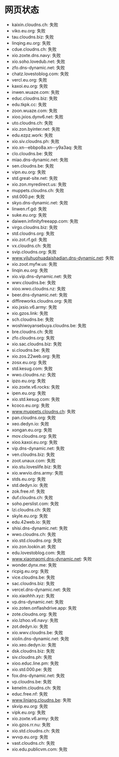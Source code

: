# 网页状态
- kaixin.cloudns.ch: 失败
- viko.eu.org: 失败
- tau.cloudns.biz: 失败
- linqing.eu.org: 失败
- cdue.cloudns.ch: 失败
- xio.zoxte.dns.navy: 失败
- xio.soho.lovedub.net: 失败
- zfo.dns-dynamic.net: 失败
- chatz.lovestoblog.com: 失败
- vercl.eu.org: 失败
- kaxoi.eu.org: 失败
- inwen.wuaze.com: 失败
- educ.cloudns.biz: 失败
- edu.tkpk.cc: 失败
- zoon.wuaze.com: 失败
- xioo.jxios.dynv6.net: 失败
- uto.cloudns.ch: 失败
- xio.zon.byinter.net: 失败
- edu.ezpz.work: 失败
- xio.siv.cloudns.ph: 失败
- xio.xn--ebbpo8a.xn--y9a3aq: 失败
- clo.cloudns.be: 失败
- miao.dns-dynamic.net: 失败
- sen.cloudns.be: 失败
- vipn.eu.org: 失败
- std.great-site.net: 失败
- xio.zon.myredirect.us: 失败
- muppets.cloudns.ch: 失败
- std.000.pe: 失败
- skyo.dns-dynamic.net: 失败
- linwen.rf.gd: 失败
- suke.eu.org: 失败
- daiwen.infinityfreeapp.com: 失败
- virgo.cloudns.biz: 失败
- std.cloudns.org: 失败
- xio.zot.rf.gd: 失败
- vx.cloudns.ch: 失败
- svip.cloudns.org: 失败
- www.yiluhuohuadaishadian.dns-dynamic.net: 失败
- xio.zoot.myfw.us: 失败
- linqin.eu.org: 失败
- xio.vip.dns-dynamic.net: 失败
- wwv.cloudns.be: 失败
- xioo.wwo.cloudns.nz: 失败
- beer.dns-dynamic.net: 失败
- diffireworks.cloudns.org: 失败
- xio.jxsio.v6.army: 失败
- xio.gzos.link: 失败
- sch.cloudns.be: 失败
- woshiwoyansebuya.cloudns.be: 失败
- bre.cloudns.ch: 失败
- zfo.cloudns.org: 失败
- xio.sac.cloudns.biz: 失败
- si.cloudns.be: 失败
- xio.zos.22web.org: 失败
- zosx.eu.org: 失败
- std.kesug.com: 失败
- wwo.cloudns.nz: 失败
- ipzo.eu.org: 失败
- xio.zoxte.v6.rocks: 失败
- ipen.eu.org: 失败
- xio.std.kesug.com: 失败
- kcoco.eu.org: 失败
- www.muppets.cloudns.ch: 失败
- pan.cloudns.org: 失败
- xeo.dedyn.io: 失败
- xongan.eu.org: 失败
- mov.cloudns.org: 失败
- xioo.kaxoi.eu.org: 失败
- vip.dns-dynamic.net: 失败
- ven.cloudns.biz: 失败
- zoot.unaux.com: 失败
- xio.stu.loveslife.biz: 失败
- xio.wwvio.dns.army: 失败
- stds.eu.org: 失败
- std.dedyn.io: 失败
- zok.free.nf: 失败
- duf.cloudns.ch: 失败
- soho.perslist.com: 失败
- lzi.cloudns.ch: 失败
- skyle.eu.org: 失败
- edu.42web.io: 失败
- shisi.dns-dynamic.net: 失败
- wwo.cloudns.ch: 失败
- xio.std.cloudns.org: 失败
- xio.zon.lookin.at: 失败
- edu.lovestoblog.com: 失败
- www.xiaomaomi.dns-dynamic.net: 失败
- wonder.dynx.me: 失败
- ricpig.eu.org: 失败
- vice.cloudns.be: 失败
- sac.cloudns.biz: 失败
- vercel.dns-dynamic.net: 失败
- xio.xiaohhh.xyz: 失败
- vp.dns-dynamic.net: 失败
- xio.zoten.onflashdrive.app: 失败
- zote.cloudns.org: 失败
- xio.lzhoo.v6.navy: 失败
- zot.dedyn.io: 失败
- xio.wwv.cloudns.be: 失败
- xiolin.dns-dynamic.net: 失败
- xio.xeo.dedyn.io: 失败
- dsk.cloudns.biz: 失败
- siv.cloudns.ph: 失败
- xioo.educ.line.pm: 失败
- xio.std.000.pe: 失败
- fox.dns-dynamic.net: 失败
- vp.cloudns.be: 失败
- kenelm.cloudns.ch: 失败
- educ.free.nf: 失败
- www.liniang.cloudns.be: 失败
- skvip.eu.org: 失败
- vipk.eu.org: 失败
- xio.zoxte.v6.army: 失败
- xio.gzos.rr.nu: 失败
- xio.std.cloudns.ch: 失败
- wvvp.eu.org: 失败
- vast.cloudns.ch: 失败
- xio.edu.publicvm.com: 失败
